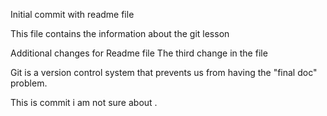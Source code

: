 Initial commit with readme file

This file contains the information about the git lesson

Additional changes for Readme file
The third change in the file

Git is a version control system that prevents us from having the "final doc" problem.

This is commit i am not sure about .